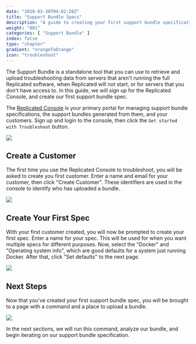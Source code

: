 ```yaml
---
date: "2018-01-30T04:02:20Z"
title: "Support Bundle Specs"
description: "A guide to creating your first support bundle specification for generating bundles"
weight: "801"
categories: [ "Support Bundle" ]
index: false
type: "chapter"
gradient: "orangeToOrange"
icon: "troubleshoot"
---
```


The Support Bundle is a standalone tool that you can use to retrieve and upload troubleshooting data from servers that aren't running the full Replicated software, when Replicated will not start, or for servers that you don't have access to. In this guide, we will sign up for the Replicated Console, and create our first support bundle spec.

The [Replicated Console](https://console.repliated.com) is your primary portal for managing support bundle specifications, the support bundles generated from them, and your customers. Sign up and login to the console, then click the `Get started with Troubleshoot` button.

![](/images/guides/support-bundle/troubleshoot.png)

## Create a Customer

The first time you use the Replicated Console to troubleshoot, you will be asked to create you first customer. Enter a name and email for your customer, then click "Create Customer". These identifiers are used in the console to identify who has uploaded a bundle.

![](/images/guides/support-bundle/create-customer.png)

## Create Your First Spec

With your first customer created, you will now be prompted to create your first spec. Enter a name for your spec. This will be used for when you want multiple specs for different purposes. Now, select the "Docker" and "Operating system info", which are good defaults for a system just running Docker. After that, click "Set defaults" to the next page.

![](/images/guides/support-bundle/create-spec.png)

## Next Steps

Now that you've created your first support bundle spec, you will be brought to a page with a command and a place to upload a bundle.

![](/images/guides/support-bundle/upload-spec.png)

In the next sections, we will run this command, analyze our bundle, and begin iterating on our support bundle specification.

